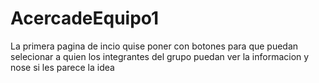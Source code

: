 # AcercadeEquipo1
La primera pagina de incio quise poner con botones para que puedan selecionar a quien los integrantes del grupo puedan ver la informacion y nose si les parece la idea 
 
